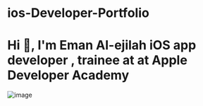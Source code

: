 # ios-Developer-Portfolio
# Hi 👋, I'm Eman Al-ejilah iOS app developer , trainee at at Apple Developer Academy
![image](https://user-images.githubusercontent.com/116960445/233874327-6bd50470-2100-49fa-a730-278e0b2828c8.png)
